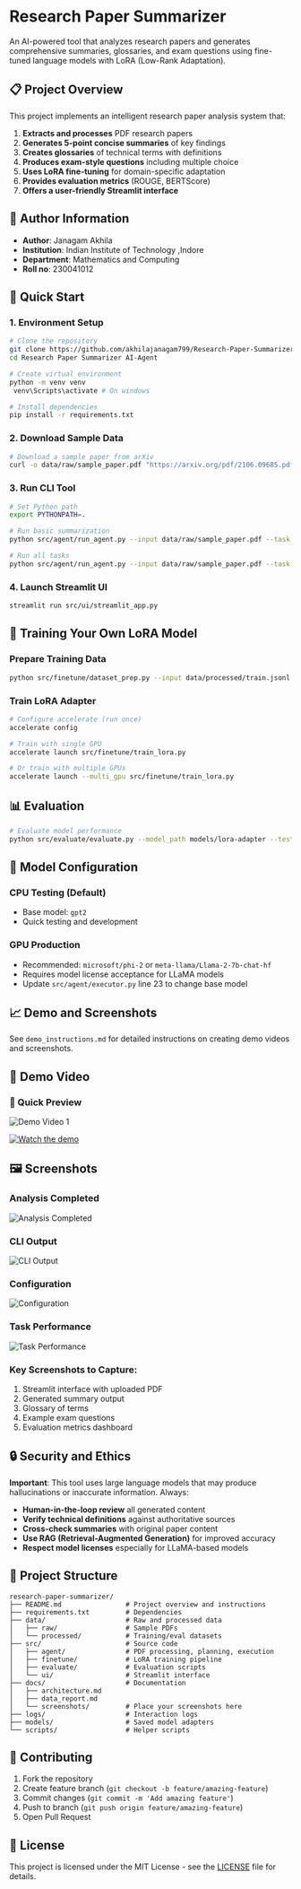 # Research Paper Summarizer

An AI-powered tool that analyzes research papers and generates comprehensive summaries, glossaries, and exam questions using fine-tuned language models with LoRA (Low-Rank Adaptation).

## 📋 Project Overview

This project implements an intelligent research paper analysis system that:

1. **Extracts and processes** PDF research papers
2. **Generates 5-point concise summaries** of key findings
3. **Creates glossaries** of technical terms with definitions
4. **Produces exam-style questions** including multiple choice
5. **Uses LoRA fine-tuning** for domain-specific adaptation
6. **Provides evaluation metrics** (ROUGE, BERTScore)
7. **Offers a user-friendly Streamlit interface**

## 👤 Author Information

- **Author**: Janagam Akhila
- **Institution**: Indian Institute of Technology ,Indore
- **Department**: Mathematics and Computing 
- **Roll no**: 230041012

## 🚀 Quick Start

### 1. Environment Setup

```bash
# Clone the repository
git clone https://github.com/akhilajanagam799/Research-Paper-Summarizer-AI-Agent.git
cd Research Paper Summarizer AI-Agent

# Create virtual environment
python -m venv venv
 venv\Scripts\activate # On windows 

# Install dependencies
pip install -r requirements.txt
```

### 2. Download Sample Data

```bash
# Download a sample paper from arXiv
curl -o data/raw/sample_paper.pdf "https://arxiv.org/pdf/2106.09685.pdf"
```

### 3. Run CLI Tool

```bash
# Set Python path
export PYTHONPATH=.

# Run basic summarization
python src/agent/run_agent.py --input data/raw/sample_paper.pdf --task summary

# Run all tasks
python src/agent/run_agent.py --input data/raw/sample_paper.pdf --task all
```

### 4. Launch Streamlit UI

```bash
streamlit run src/ui/streamlit_app.py
```

## 🔧 Training Your Own LoRA Model

### Prepare Training Data

```bash
python src/finetune/dataset_prep.py --input data/processed/train.jsonl --output data/processed/
```

### Train LoRA Adapter

```bash
# Configure accelerate (run once)
accelerate config

# Train with single GPU
accelerate launch src/finetune/train_lora.py

# Or train with multiple GPUs
accelerate launch --multi_gpu src/finetune/train_lora.py
```

## 📊 Evaluation

```bash
# Evaluate model performance
python src/evaluate/evaluate.py --model_path models/lora-adapter --test_data data/processed/test.jsonl
```

## 🎯 Model Configuration

### CPU Testing (Default)
- Base model: `gpt2`
- Quick testing and development

### GPU Production
- Recommended: `microsoft/phi-2` or `meta-llama/Llama-2-7b-chat-hf`
- Requires model license acceptance for LLaMA models
- Update `src/agent/executor.py` line 23 to change base model

## 📈 Demo and Screenshots

See `demo_instructions.md` for detailed instructions on creating demo videos and screenshots.


## 🎥 Demo Video

### 🔹 Quick Preview


![Demo Video 1](docs/screenshots/Demo%20Video%201.gif)




[![Watch the demo](https://img.youtube.com/vi/7y9TK4uXOMU/0.jpg)](https://youtu.be/7y9TK4uXOMU)

## 🖼️ Screenshots

### Analysis Completed
![Analysis Completed](docs/screenshots/Analysis%20completed.png)

### CLI Output
![CLI Output](docs/screenshots/cli_output.png)

### Configuration
![Configuration](docs/screenshots/configuration.png)

### Task Performance
![Task Performance](docs/screenshots/task%20performance.png)



### Key Screenshots to Capture:
1. Streamlit interface with uploaded PDF
2. Generated summary output
3. Glossary of terms
4. Example exam questions
5. Evaluation metrics dashboard

## 🔒 Security and Ethics

**Important**: This tool uses large language models that may produce hallucinations or inaccurate information. Always:

- **Human-in-the-loop review** all generated content
- **Verify technical definitions** against authoritative sources  
- **Cross-check summaries** with original paper content
- **Use RAG (Retrieval-Augmented Generation)** for improved accuracy
- **Respect model licenses** especially for LLaMA-based models




## 📁 Project Structure

```
research-paper-summarizer/
├── README.md                # Project overview and instructions
├── requirements.txt         # Dependencies
├── data/                    # Raw and processed data
│   ├── raw/                 # Sample PDFs
│   └── processed/           # Training/eval datasets
├── src/                     # Source code
│   ├── agent/               # PDF processing, planning, execution
│   ├── finetune/            # LoRA training pipeline
│   ├── evaluate/            # Evaluation scripts
│   └── ui/                  # Streamlit interface
├── docs/                    # Documentation
│   ├── architecture.md
│   ├── data_report.md
│   └── screenshots/         # Place your screenshots here
├── logs/                    # Interaction logs
├── models/                  # Saved model adapters
└── scripts/                 # Helper scripts
```

## 🤝 Contributing

1. Fork the repository
2. Create feature branch (`git checkout -b feature/amazing-feature`)
3. Commit changes (`git commit -m 'Add amazing feature'`)
4. Push to branch (`git push origin feature/amazing-feature`)
5. Open Pull Request

## 📜 License

This project is licensed under the MIT License - see the [LICENSE](LICENSE) file for details.
